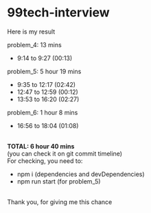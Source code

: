 # 99tech-interview

Here is my result

problem_4: 13 mins

- 9:14 to 9:27 (00:13)

problem_5: 5 hour 19 mins

- 9:35 to 12:17 (02:42)
- 12:47 to 12:59 (00:12)
- 13:53 to 16:20 (02:27)

problem_6: 1 hour 8 mins

- 16:56 to 18:04 (01:08)

<br>
<b>TOTAL: 6 hour 40 mins</b>
<br>(you can check it on git commit timeline)

<br>
For checking, you need to:

- npm i (dependencies and devDependencies)
- npm run start (for problem_5)

<br>
Thank you, for giving me this chance
